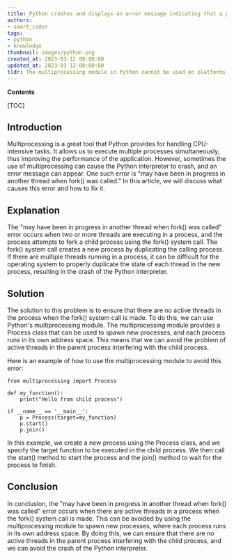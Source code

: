 ```yaml
---
title: Python crashes and displays an error message indicating that a process might have been ongoing in another thread at the time of fork() when using multiprocessing
authors:
- smart_coder
tags:
- python
- knowledge
thumbnail: images/python.png
created_at: 2023-03-12 00:00:00
updated_at: 2023-03-12 00:00:00
tldr: The multiprocessing module in Python cannot be used on platforms that do not support the fork() system call, such as Windows, and it can cause errors if used improperly on platforms that do support it due to the way in which it creates new processes.
---
```


**Contents**

[TOC]

## Introduction
Multiprocessing is a great tool that Python provides for handling CPU-intensive tasks. It allows us to execute multiple processes simultaneously, thus improving the performance of the application. However, sometimes the use of multiprocessing can cause the Python interpreter to crash, and an error message can appear. One such error is "may have been in progress in another thread when fork() was called." In this article, we will discuss what causes this error and how to fix it.

## Explanation
The "may have been in progress in another thread when fork() was called" error occurs when two or more threads are executing in a process, and the process attempts to fork a child process using the fork() system call. The fork() system call creates a new process by duplicating the calling process. If there are multiple threads running in a process, it can be difficult for the operating system to properly duplicate the state of each thread in the new process, resulting in the crash of the Python interpreter.

## Solution
The solution to this problem is to ensure that there are no active threads in the process when the fork() system call is made. To do this, we can use Python's multiprocessing module. The multiprocessing module provides a Process class that can be used to spawn new processes, and each process runs in its own address space. This means that we can avoid the problem of active threads in the parent process interfering with the child process.

Here is an example of how to use the multiprocessing module to avoid this error:

```
from multiprocessing import Process

def my_function():
    print("Hello from child process")

if __name__ == '__main__':
    p = Process(target=my_function)
    p.start()
    p.join()
```

In this example, we create a new process using the Process class, and we specify the target function to be executed in the child process. We then call the start() method to start the process and the join() method to wait for the process to finish.

## Conclusion
In conclusion, the "may have been in progress in another thread when fork() was called" error occurs when there are active threads in a process when the fork() system call is made. This can be avoided by using the multiprocessing module to spawn new processes, where each process runs in its own address space. By doing this, we can ensure that there are no active threads in the parent process interfering with the child process, and we can avoid the crash of the Python interpreter.

